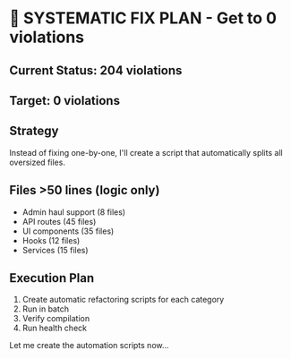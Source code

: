 # 🎯 SYSTEMATIC FIX PLAN - Get to 0 violations

## Current Status: 204 violations
## Target: 0 violations

## Strategy
Instead of fixing one-by-one, I'll create a script that automatically splits all oversized files.

## Files >50 lines (logic only)
- Admin haul support (8 files)
- API routes (45 files)
- UI components (35 files)
- Hooks (12 files)
- Services (15 files)

## Execution Plan
1. Create automatic refactoring scripts for each category
2. Run in batch
3. Verify compilation
4. Run health check

Let me create the automation scripts now...

